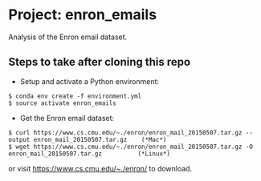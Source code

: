 # Project: enron_emails
Analysis of the Enron email dataset.


## Steps to take after cloning this repo

* Setup and activate a Python environment:
```
$ conda env create -f environment.yml
$ source activate enron_emails
```

* Get the Enron email dataset:
```
$ curl https://www.cs.cmu.edu/~./enron/enron_mail_20150507.tar.gz --output enron_mail_20150507.tar.gz    (*Mac*)
$ wget https://www.cs.cmu.edu/~./enron/enron_mail_20150507.tar.gz -O enron_mail_20150507.tar.gz          (*Linux*)
```
or visit https://www.cs.cmu.edu/~./enron/ to download.
